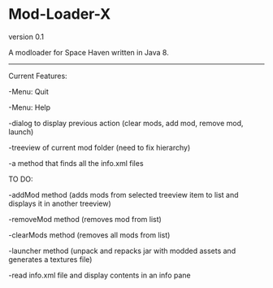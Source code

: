 # Mod-Loader-X
version 0.1

A modloader for Space Haven written in Java 8.

---



Current Features:

-Menu: Quit

-Menu: Help

-dialog to display previous action (clear mods, add mod, remove mod, launch)

-treeview of current mod folder (need to fix hierarchy)

-a method that finds all the info.xml files



TO DO:

-addMod method (adds mods from selected treeview item to list and displays it in another treeview)

-removeMod method (removes mod from list)

-clearMods method (removes all mods from list)

-launcher method (unpack and repacks jar with modded assets and generates a textures file)

-read info.xml file and display contents in an info pane



